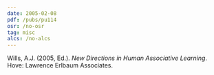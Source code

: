 ```yaml
---
date: 2005-02-08
pdf: /pubs/pu114
osr: /no-osr
tag: misc
alcs: /no-alcs
---
```


Wills, A.J. (2005, Ed.). _New Directions in Human Associative Learning_. Hove: Lawrence Erlbaum Associates. 


